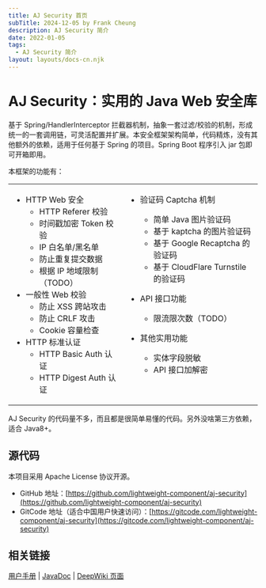 ```yaml
---
title: AJ Security 首页
subTitle: 2024-12-05 by Frank Cheung
description: AJ Security 简介
date: 2022-01-05
tags:
  - AJ Security 简介
layout: layouts/docs-cn.njk
---
```


# AJ Security：实用的 Java Web 安全库

基于 Spring/HandlerInterceptor 拦截器机制，抽象一套过滤/校验的机制，形成统一的一套调用链，可灵活配置并扩展。本安全框架架构简单，代码精炼，没有其他额外的依赖，适用于任何基于 Spring 的项目。Spring Boot 程序引入 jar 包即可开箱即用。

本框架的功能有：

<style>
  table, table td { 
    border: 0!important;
  }
  table td {
    text-align: left;
    vertical-align: top;
  }
</style>
<table><tr><td>

- HTTP Web 安全
    - HTTP Referer 校验
    - 时间戳加密 Token 校验
    - IP 白名单/黑名单
    - 防止重复提交数据
    - 根据 IP 地域限制（TODO）
- 一般性 Web 校验
    - 防止 XSS 跨站攻击
    - 防止 CRLF 攻击
    - Cookie 容量检查
- HTTP 标准认证
  - HTTP Basic Auth 认证
  - HTTP Digest Auth 认证
</td>

<td>

- 验证码 Captcha 机制
    - 简单 Java 图片验证码
    - 基于 kaptcha 的图片验证码
    - 基于 Google Recaptcha 的验证码
    - 基于 CloudFlare Turnstile 的验证码

- API 接口功能
    - 限流限次数（TODO）
- 其他实用功能
    - 实体字段脱敏
    - API 接口加解密

</td></tr></table>

AJ Security 的代码量不多，而且都是很简单易懂的代码。另外没啥第三方依赖，适合 Java8+。

## 源代码
本项目采用 Apache License 协议开源。

- GitHub 地址：[https://github.com/lightweight-component/aj-security](https://github.com/lightweight-component/aj-security)
- GitCode 地址（适合中国用户快速访问）：[https://gitcode.com/lightweight-component/aj-security](https://gitcode.com/lightweight-component/aj-security)

## 相关链接

[用户手册](https://security.ajaxjs.com) | [JavaDoc](https://javadoc.io/doc/com.ajaxjs/aj-security) | [DeepWiki 页面](https://deepwiki.com/lightweight-component/aj-security)


